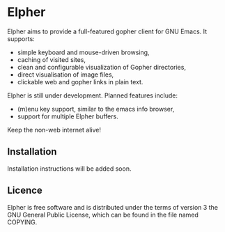 # Elpher

Elpher aims to provide a full-featured gopher client for GNU Emacs.
It supports:
- simple keyboard and mouse-driven browsing,
- caching of visited sites,
- clean and configurable visualization of Gopher directories,
- direct visualisation of image files,
- clickable web and gopher links in plain text.

Elpher is still under development.  Planned features include:
- (m)enu key support, similar to the emacs info browser,
- support for multiple Elpher buffers.

Keep the non-web internet alive!

## Installation

Installation instructions will be added soon.

## Licence

Elpher is free software and is distributed under the terms of version
3 the GNU General Public License, which can be found in the file named
COPYING.
